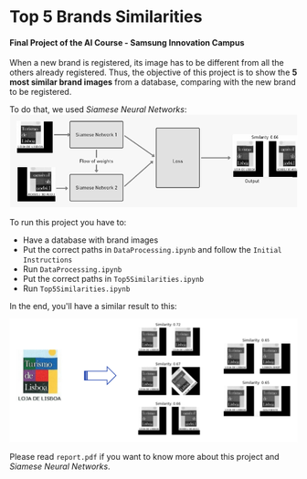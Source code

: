 # Top 5 Brands Similarities

#### Final Project of the AI Course - Samsung Innovation Campus

When a new brand is registered, its image has to be different from all the others already registered.
Thus, the objective of this project is to show the **5 most similar brand images** from a database, comparing with the new brand to be registered.

To do that, we used *Siamese Neural Networks*:
![](Images/rede.png)

To run this project you have to:
- Have a database with brand images
- Put the correct paths in `DataProcessing.ipynb` and follow the `Initial Instructions`
- Run `DataProcessing.ipynb`
- Put the correct paths in `Top5Similarities.ipynb`
- Run `Top5Similarities.ipynb`

In the end, you'll have a similar result to this:

![](Images/redefinal.png)

Please read `report.pdf` if you want to know more about this project and *Siamese Neural Networks*.
